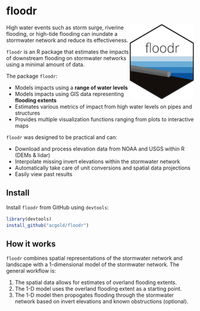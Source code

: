 # floodr
<img src="logo.svg" alt="a" width="172hw" height="200hw" align="right">

High water events such as storm surge, riverine flooding, or high-tide flooding can inundate a stormwater network and reduce its effectiveness. 

`floodr` is an R package that estimates the impacts of downstream flooding on stormwater networks using a minimal amount of data. 

The package `floodr`:

* Models impacts using a **range of water levels** 
* Models impacts using GIS data representing **flooding extents** 
* Estimates various metrics of impact from high water levels on pipes and structures
* Provides multiple visualization functions ranging from plots to interactive maps

`floodr` was designed to be practical and can: 
* Download and process elevation data from NOAA and USGS within R (DEMs & lidar)
* Interpolate missing invert elevations within the stormwater network
* Automatically take care of unit conversions and spatial data projections
* Easily view past results

## Install

Install `floodr` from GitHub using `devtools`:
```R
library(devtools)
install_github("acgold/floodr")
```

## How it works

`floodr` combines spatial representations of the stormwater network and landscape with a 1-dimensional model of the stormwater network. The general workflow is:

1. The spatial data allows for estimates of overland flooding extents.
2. The 1-D model uses the overland flooding extent as a starting point. 
3. The 1-D model then propogates flooding through the stormwater network based on invert elevations and known obstructions (optional).
